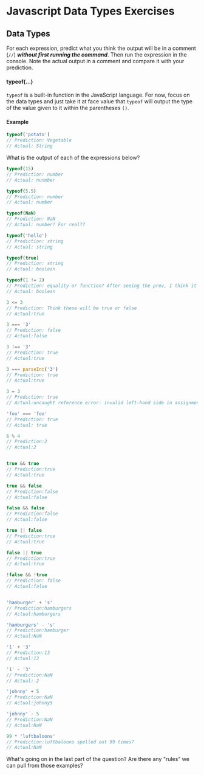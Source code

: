 # Javascript Data Types Exercises

## Data Types

For each expression, predict what you think the output will be in a comment (`//`) ***without first running the command***. Then run the expression in the console. Note the actual output in a comment and compare it with your prediction.

#### typeof(...)

`typeof` is a built-in function in the JavaScript language. For now, focus on the data types and just take it at face value that `typeof` will output the type of the value given to it within the parentheses `()`.

#### Example

```js
typeof('potato')
// Prediction: Vegetable
// Actual: String
```

What is the output of each of the expressions below?

```js
typeof(15)
// Prediction: number
// Actual: nunmber

typeof(5.5)
// Prediction: number
// Actual: number

typeof(NaN)
// Prediction: NaN
// Actual: number? For real??

typeof('hello')
// Prediction: string
// Actual: string

typeof(true)
// Prediction: string
// Actual: boolean

typeof(1 != 2)
// Prediction: equality or function? After seeing the prev, I think it’s boolean)
// Actual: boolean

3 <= 3
// Prediction: Think these will be true or false
// Actual:true

3 === '3'
// Prediction: false
// Actual:false

3 !== '3'
// Prediction: true
// Actual:true

3 === parseInt('3') 
// Prediction: true
// Actual:true

3 = 3
// Prediction: true
// Actual:uncaught reference error: invalid left-hand side in assignment

'foo' === 'foo'
// Prediction: true
// Actual: true

6 % 4
// Prediction:2
// Actual:2


true && true
// Prediction:true
// Actual:true

true && false
// Prediction:false
// Actual:false

false && false
// Prediction:false
// Actual:false

true || false
// Prediction:true
// Actual:true

false || true
// Prediction:true
// Actual:true

!false && !true
// Prediction: false
// Actual:false


'hamburger' + 's'
// Prediction:hamburgers
// Actual:hamburgers

'hamburgers' - 's'
// Prediction:hamburger
// Actual:NaN

'1' + '3'
// Prediction:13
// Actual:13

'1' - '3'
// Prediction:NaN
// Actual:-2

'johnny' + 5
// Prediction:NaN
// Actual:johnny5

'johnny' - 5
// Prediction:NaN
// Actual:NaN

99 * 'luftbaloons'
// Prediction:luftbaloons spelled out 99 times?
// Actual:NaN
```

What's going on in the last part of the question? Are there any "rules" we can pull from those examples?